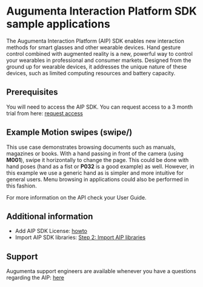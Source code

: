 Augumenta Interaction Platform SDK sample applications
===============================================================
The Augumenta Interaction Platform (AIP) SDK enables new interaction methods
for smart glasses and other wearable devices. Hand gesture control combined
with augmented reality is a new, powerful way to control your wearables in
professional and consumer markets. Designed from the ground up for wearable
devices, it addresses the unique nature of these devices, such as limited
computing resources and battery capacity.

Prerequisites
--------------
You will need to access the AIP SDK. You can request access to a 3 month trial
from here: [request access](https://www.augumenta.com/sdk-access-request/)

Example Motion swipes (**swipe/**)
---------------------
This use case demonstrates browsing documents such as manuals, magazines or
books. With a hand passing in front of the camera (using **M001**), swipe it
horizontally to change the page. This could be done with hand poses (hand as a
fist or **P032** is a good example) as well. However, in this example we use a
generic hand as is simpler and more intuitive for general users. Menu browsing
in applications could also be performed in this fashion.

For more information on the API check your User Guide.

Additional information
----------------------
* Add AIP SDK License: [howto](https://augumenta.zendesk.com/hc/en-us/articles/360018811079)
* Import AIP SDK libraries: [Step 2: Import AIP libraries](https://augumenta.zendesk.com/hc/en-us/articles/360018811259)

Support
-------
Augumenta support engineers are available whenever you have a questions regarding the AIP:
[here](https://augumenta.com/support/)

